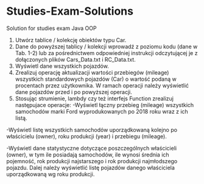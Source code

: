 # Studies-Exam-Solutions
Solution for studies exam Java OOP

1. Utwórz tablice / kolekcję obiektów typu Car.
2. Dane do powyższej tablicy / kolekcji wprowadź z poziomu kodu (dane w
Tab. 1-2) lub za pośrednictwem odpowiedniej instrukcji odczytującej je z
dołączonych plików Cars_Data.txt i RC_Data.txt.
3. Wyświetl dane wszystkich pojazdów.
4. Zrealizuj operację aktualizacji wartości przebiegów (mileage) wszystkich
standardowych pojazdów (Car) o wartość podaną w procentach przez
użytkownika. W ramach operacji należy wyświetlić dane pojazdów przed i po
powyższej operacji.
5. Stosując strumienie, lambdy czy też interfejs Function zrealizuj następujace
operacje:
  -Wyświetl łączny przebieg (mileage) wszystkich samochodów marki Ford
  wyprodukowanych po 2018 roku wraz z ich listą.

  -Wyświetl listę wszystkich samochodów uporządkowaną kolejno
  po właścicielu (owner), roku produkcji (year) i przebiegu (mileage).

  -Wyświetl dane statystyczne dotyczące poszczególnych właścicieli (owner),
  w tym ile posiadają samochodów, ile wynosi średnia ich pojemność, rok
  produkcji najstarszego i rok produkcji najmłodszego pojazdu. Dalej należy
  wyświetlić listę pojazdów danego właściciela uporządkowaną wg roku
  produkcji.
